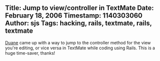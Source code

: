 Title: Jump to view/controller in TextMate
Date: February 18, 2006
Timestamp: 1140303060
Author: sjs
Tags: hacking, rails, textmate, rails, textmate
----

<a href="http://blog.inquirylabs.com/2006/02/17/controller-to-view-and-back-again-in-textmate/trackback/">Duane</a> came up with a way to jump to the controller method for the view you're editing, or vice versa in TextMate while coding using Rails. This is a huge time-saver, thanks!
